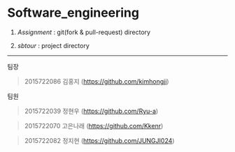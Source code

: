 

Software_engineering 
===========================

1. _Assignment_ : git(fork & pull-request) directory

2. _sbtour_ : project directory

-------------

팀장

>2015722086 김홍지  (https://github.com/kimhongji)

팀원

>2015722039 정현우  (https://github.com/Ryu-a)

>2015722070 고은나래 (https://github.com/Kkenr)

>2015722082 정지현  (https://github.com/JUNGJI024)